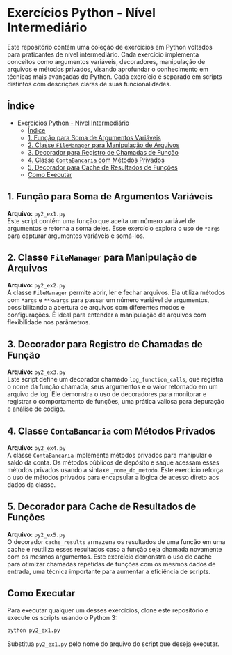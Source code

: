 # Exercícios Python - Nível Intermediário

Este repositório contém uma coleção de exercícios em Python voltados para praticantes de nível intermediário. Cada exercício implementa conceitos como argumentos variáveis, decoradores, manipulação de arquivos e métodos privados, visando aprofundar o conhecimento em técnicas mais avançadas do Python. Cada exercício é separado em scripts distintos com descrições claras de suas funcionalidades.

## Índice
- [Exercícios Python - Nível Intermediário](#exercícios-python---nível-intermediário)
  - [Índice](#índice)
  - [1. Função para Soma de Argumentos Variáveis](#1-função-para-soma-de-argumentos-variáveis)
  - [2. Classe `FileManager` para Manipulação de Arquivos](#2-classe-filemanager-para-manipulação-de-arquivos)
  - [3. Decorador para Registro de Chamadas de Função](#3-decorador-para-registro-de-chamadas-de-função)
  - [4. Classe `ContaBancaria` com Métodos Privados](#4-classe-contabancaria-com-métodos-privados)
  - [5. Decorador para Cache de Resultados de Funções](#5-decorador-para-cache-de-resultados-de-funções)
  - [Como Executar](#como-executar)

## 1. Função para Soma de Argumentos Variáveis
**Arquivo:** `py2_ex1.py`  
Este script contém uma função que aceita um número variável de argumentos e retorna a soma deles. Esse exercício explora o uso de `*args` para capturar argumentos variáveis e somá-los. 

## 2. Classe `FileManager` para Manipulação de Arquivos
**Arquivo:** `py2_ex2.py`  
A classe `FileManager` permite abrir, ler e fechar arquivos. Ela utiliza métodos com `*args` e `**kwargs` para passar um número variável de argumentos, possibilitando a abertura de arquivos com diferentes modos e configurações. É ideal para entender a manipulação de arquivos com flexibilidade nos parâmetros.

## 3. Decorador para Registro de Chamadas de Função
**Arquivo:** `py2_ex3.py`  
Este script define um decorador chamado `log_function_calls`, que registra o nome da função chamada, seus argumentos e o valor retornado em um arquivo de log. Ele demonstra o uso de decoradores para monitorar e registrar o comportamento de funções, uma prática valiosa para depuração e análise de código.

## 4. Classe `ContaBancaria` com Métodos Privados
**Arquivo:** `py2_ex4.py`  
A classe `ContaBancaria` implementa métodos privados para manipular o saldo da conta. Os métodos públicos de depósito e saque acessam esses métodos privados usando a sintaxe `_nome_do_metodo`. Este exercício reforça o uso de métodos privados para encapsular a lógica de acesso direto aos dados da classe.

## 5. Decorador para Cache de Resultados de Funções
**Arquivo:** `py2_ex5.py`  
O decorador `cache_results` armazena os resultados de uma função em uma cache e reutiliza esses resultados caso a função seja chamada novamente com os mesmos argumentos. Este exercício demonstra o uso de cache para otimizar chamadas repetidas de funções com os mesmos dados de entrada, uma técnica importante para aumentar a eficiência de scripts.

## Como Executar
Para executar qualquer um desses exercícios, clone este repositório e execute os scripts usando o Python 3:

```sh
python py2_ex1.py
```
Substitua `py2_ex1.py` pelo nome do arquivo do script que deseja executar.